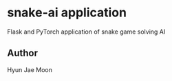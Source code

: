 # snake-ai application

Flask and PyTorch application of snake game solving AI

## Author

Hyun Jae Moon
